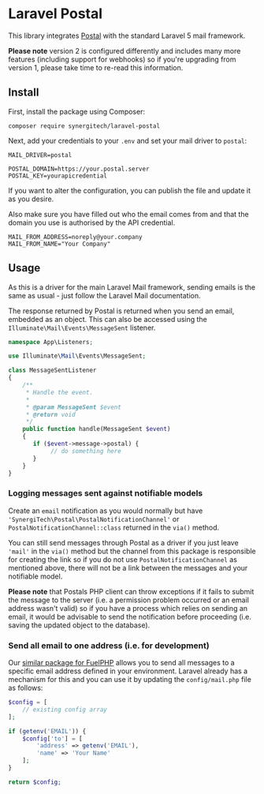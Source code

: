 # Laravel Postal

This library integrates [Postal](https://github.com/atech/postal) with the standard Laravel 5 mail framework.

**Please note** version 2 is configured differently and includes many more features (including support for webhooks) so if you're upgrading from version 1, please take time to re-read this information.

## Install

First, install the package using Composer:

```
composer require synergitech/laravel-postal
```

Next, add your credentials to your `.env` and set your mail driver to `postal`:

```
MAIL_DRIVER=postal

POSTAL_DOMAIN=https://your.postal.server
POSTAL_KEY=yourapicredential
```

If you want to alter the configuration, you can publish the file and update it as you desire.

Also make sure you have filled out who the email comes from and that the domain you use is authorised by the API credential.

```
MAIL_FROM_ADDRESS=noreply@your.company
MAIL_FROM_NAME="Your Company"
```

## Usage

As this is a driver for the main Laravel Mail framework, sending emails is the same as usual - just follow the Laravel Mail documentation.

The response returned by Postal is returned when you send an email, embedded as an object. This can also be accessed using the `Illuminate\Mail\Events\MessageSent` listener.

```php
namespace App\Listeners;

use Illuminate\Mail\Events\MessageSent;

class MessageSentListener
{
    /**
     * Handle the event.
     *
     * @param MessageSent $event
     * @return void
     */
    public function handle(MessageSent $event)
    {
       if ($event->message->postal) {
            // do something here
       }
    }
}
```

### Logging messages sent against notifiable models

Create an `email` notification as you would normally but have `'SynergiTech\Postal\PostalNotificationChannel'` or `PostalNotificationChannel::class` returned in the `via()` method.

You can still send messages through Postal as a driver if you just leave `'mail'` in the `via()` method but the channel from this package is responsible for creating the link so if you do not use `PostalNotificationChannel` as mentioned above, there will not be a link between the messages and your notifiable model.

**Please note** that Postals PHP client can throw exceptions if it fails to submit the message to the server (i.e. a permission problem occurred or an email address wasn't valid) so if you have a process which relies on sending an email, it would be advisable to send the notification before proceeding (i.e. saving the updated object to the database).

### Send all email to one address (i.e. for development)

Our [similar package for FuelPHP](https://github.com/SynergiTech/fuelphp-postal) allows you to send all messages to a specific email address defined in your environment. Laravel already has a mechanism for this and you can use it by updating the `config/mail.php` file as follows:

```php
$config = [
    // existing config array
];

if (getenv('EMAIL')) {
    $config['to'] = [
        'address' => getenv('EMAIL'),
        'name' => 'Your Name'
    ];
}

return $config;
```
